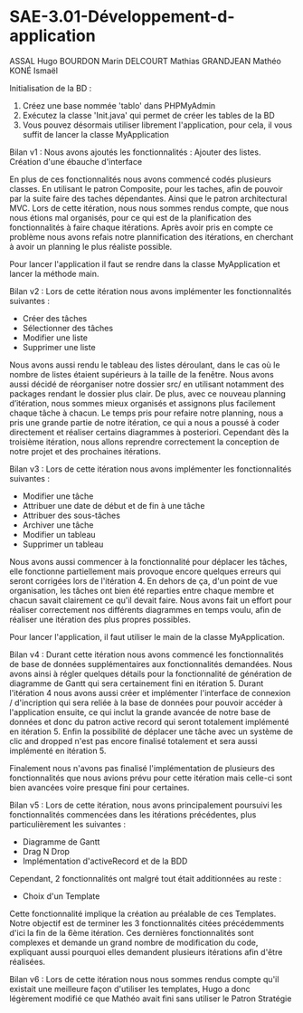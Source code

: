 # SAE-3.01-Développement-d-application
ASSAL Hugo
BOURDON Marin
DELCOURT Mathias
GRANDJEAN Mathéo
KONÉ Ismaël

Initialisation de la BD : 
  1. Créez une base nommée 'tablo' dans PHPMyAdmin
  2. Exécutez la classe 'Init.java' qui permet de créer les tables de la BD
  3. Vous pouvez désormais utiliser librement l'application, pour cela, il vous suffit de lancer la classe MyApplication

Bilan v1 :
Nous avons ajoutés les fonctionnalités : 
  Ajouter des listes.
  Création d'une ébauche d'interface

En plus de ces fonctionnalités nous avons commencé codés plusieurs classes. En utilisant le patron Composite, pour les taches, afin de pouvoir par la suite faire des taches dépendantes. Ainsi que le patron architectural MVC.
Lors de cette itération, nous nous sommes rendus compte, que nous nous étions mal organisés, pour ce qui est de la planification des fonctionnalités à faire chaque itérations. Après avoir pris en compte ce problème nous avons refais notre plannification des itérations, en cherchant à avoir un planning le plus réaliste possible.

Pour lancer l'application il faut se rendre dans la classe MyApplication et lancer la méthode main.


Bilan v2 :
Lors de cette itération nous avons implémenter les fonctionnalités suivantes :
- Créer des tâches
- Sélectionner des tâches
- Modifier une liste
- Supprimer une liste

Nous avons aussi rendu le tableau des listes déroulant, dans le cas où le nombre de listes étaient supérieurs à la taille de la fenêtre. 
Nous avons aussi décidé de réorganiser notre dossier src/ en utilisant notamment des packages rendant le dossier plus clair. 
De plus, avec ce nouveau planning d’itération, nous sommes mieux organisés et assignons plus facilement chaque tâche à chacun. 
Le temps pris pour refaire notre planning, nous a pris une grande partie de notre itération, ce qui a nous a poussé à coder directement et réaliser certains diagrammes à posteriori. 
Cependant dès la troisième itération, nous allons reprendre correctement la conception de notre projet et des prochaines itérations.


Bilan v3 :
Lors de cette itération nous avons implémenter les fonctionnalités suivantes : 
- Modifier une tâche
- Attribuer une date de début et de fin à une tâche
- Attribuer des sous-tâches
- Archiver une tâche
- Modifier un tableau
- Supprimer un tableau

Nous avons aussi commencer à la fonctionnalité pour déplacer les tâches, elle fonctionne partiellement mais provoque encore quelques
erreurs qui seront corrigées lors de l'itération 4. En dehors de ça, d'un point de vue organisation, les tâches ont bien été reparties
entre chaque membre et chacun savait clairement ce qu'il devait faire. Nous avons fait un effort pour réaliser correctement nos différents
diagrammes en temps voulu, afin de réaliser une itération des plus propres possibles.

Pour lancer l'application, il faut utiliser le main de la classe MyApplication.


Bilan v4 :
Durant cette itération nous avons commencé les fonctionnalités de base de données supplémentaires aux fonctionnalités demandées. 
Nous avons ainsi à régler quelques détails pour la fonctionnalité de génération de diagramme de Gantt qui sera certainement fini en itération 5.
Durant l'itération 4 nous avons aussi créer et implémenter l'interface de connexion / d'incription qui sera reliée à la base de données pour pouvoir accéder à l'application ensuite,
ce qui inclut la grande avancée de notre base de données et donc du patron active record qui seront totalement implémenté en itération 5.
Enfin la possibilité de déplacer une tâche avec un système de clic and dropped n'est pas encore finalisé totalement et sera aussi implémenté en itération 5.

Finalement nous n'avons pas finalisé l'implémentation de plusieurs des fonctionnalités que nous avions prévu pour cette itération mais celle-ci sont bien avancées voire presque fini pour certaines.


Bilan v5 : 
Lors de cette itération, nous avons principalement poursuivi les fonctionnalités commencées dans les itérations précédentes, plus
particulièrement les suivantes : 
  - Diagramme de Gantt
  - Drag N Drop
  - Implémentation d'activeRecord et de la BDD

Cependant, 2 fonctionnalités ont malgré tout était additionnées au reste :
  - Choix d'un Template

Cette fonctionnalité implique la création au préalable de ces Templates. Notre objectif est de terminer les 3 fonctionnalités citées
précédemments d'ici la fin de la 6ème itération. Ces dernières fonctionnalités sont complexes et demande un grand nombre de modification
du code, expliquant aussi pourquoi elles demandent plusieurs itérations afin d'être réalisées.


Bilan v6 :
Lors de cette itération nous nous sommes rendus compte qu'il existait une meilleure façon d'utiliser les templates, Hugo a donc légèrement modifié ce que Mathéo avait fini sans utiliser le Patron Stratégie

